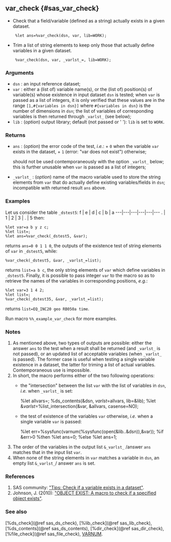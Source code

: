 ## var_check {#sas_var_check}
* Check that a field/variable (defined as a string) actually exists in a given dataset. 

       %let ans=%var_check(dsn, var, lib=WORK);
* Trim a list of string elements to keep only those that actually define variables in a given dataset.

       %var_check(dsn, var, _varlst_=, lib=WORK);

### Arguments
* `dsn` : an input reference dataset;
* `var` : either a (list of) variable name(s), or the (list of) position(s) of variable(s) whose
	existence in input dataset `dsn` is tested; when `var` is passed as a list of integers, it is 
	only verified that these values are in the range `[1,#{variables in dsn}]` where `#{variables in dsn}`
	is the number of dimensions in `dsn`; the list of variables of corresponding variables is then
	returned through `_varlst_` (see below);
* `lib` : (_option_) output library; default (not passed or ' '): `lib` is set to `WORK`.

### Returns
* `ans` : (_option_) the error code of the test, _i.e._:
		+ `0` when the variable `var` exists in the dataset,
		+ `1` (error: "var does not exist") otherwise;
	
	should not be used contemporaneously with the option `_varlst_` below; this is further unusable
	when `var` is passed as a list of integers;
* `_varlst_` : (_option_) name of the macro variable used to store the string elements from `var` 
	that do actually	define existing variables/fields in `dsn`; incompatible with returned result 
	`ans` above. 

### Examples
Let us consider the table `_dstest5`:
 f | e | d | c | b | a
---|---|---|---|---|---
 . | 1 | 2 | 3 | . | 5
then:

	%let var=a b y z c;
	%let list=;
	%let ans=%var_check(_dstest5, &var);

returns `ans=0 0 1 1 0`, the outputs of the existence test of string elements of `var` in 
`_dstest5`, while:

	%var_check(_dstest5, &var, _varlst_=list);

returns `list=a b c`, the only string elements of `var` which define variables in `_dstest5`. Finally,
it is possible to pass integer `var` to the macro so as to retrieve the names of the variables in
corresponding positions, _e.g._:

	%let var=3 1 4 2;
	%let list=;
	%var_check(_dstest35, &var, _varlst_=list);

returns `list=EQ_INC20 geo RB050a time`.

Run macro `%%_example_var_check` for more examples.

### Notes
1. As mentioned above, two types of outputs are possible: either the answer `ans` to the test when
a result shall be returned (and `_varlst_` is not passed), or an updated list of acceptable variables
(when `_varlst_` is passed). The former case is useful when testing a single variable existence in a 
dataset, the latter for triming a list of actual variables. Contemporaneous use is impossible.
2. In short, the macro performs either of the two following operations:
	+ the "intersection" between the list `var` with the list of variables in `dsn`, _i.e._ when 
	`_varlst_` is set:

        %let allvars=;
        %ds_contents(&dsn, _varlst_=allvars, lib=&lib);
        %let &_varlst_=%list_intersection(&var,  &allvars, casense=NO);
	+ the test of existence of the variables `var` otherwise, _i.e._ when a single variable `var` is 
	passed:

	    %let err=%sysfunc(varnum(%sysfunc(open(&lib..&dsn)),&var));
	    %if &err>0 %then 	%let ans=0;
	    %else 			 	%let ans=1;
3. The order of the variables in the output list `&_varlst_` /answer `ans` matches that in the input 
list `var`.
4. When none of the string elements in `var` matches a variable in `dsn`, an empty list `&_varlst_`/
answer `ans` is set. 

### References
1. SAS community: ["Tips: Check if a variable exists in a dataset"](http://www.sascommunity.org/wiki/Tips:Check_if_a_variable_exists_in_a_dataset).
2. Johnson, J. (2010): ["OBJECT EXIST: A macro to check if a specified object exists"](http://www.pharmasug.org/cd/papers/TU/TU01.pdf).

### See also
[%ds_check](@ref sas_ds_check), [%lib_check](@ref sas_lib_check), [%ds_contents](@ref sas_ds_contents), 
[%dir_check](@ref sas_dir_check), [%file_check](@ref sas_file_check),
[VARNUM](http://support.sas.com/documentation/cdl/en/lrdict/64316/HTML/default/viewer.htm#a000148439.htm).
